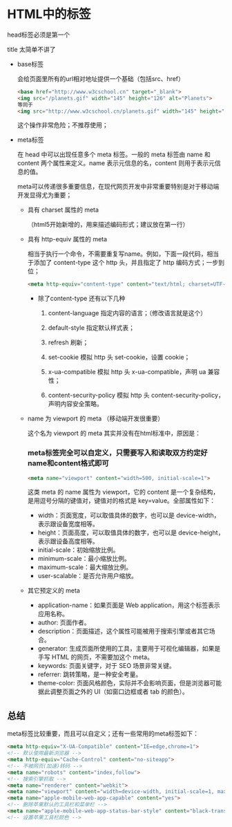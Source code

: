# HTML中的标签

head标签必须是第一个

title 太简单不讲了

- base标签

  会给页面里所有的url相对地址提供一个基础（包括src、href）

  ```html
  <base href="http://www.w3cschool.cn" target="_blank">
  <img src="/planets.gif" width="145" height="126" alt="Planets">
  等同于
  <img src="http://www.w3cschool.cn/planets.gif" width="145" height="126" alt="Planets">
  ```

  这个操作非常危险；不推荐使用；

- meta标签

  在 head 中可以出现任意多个 meta 标签。一般的 meta 标签由 name 和 content 两个属性来定义。name 表示元信息的名，content 则用于表示元信息的值。

  meta可以传递很多重要信息，在现代网页开发中非常重要特别是对于移动端开发显得尤为重要；

  - 具有 charset 属性的 meta

    （html5开始新增的，用来描述编码形式；建议放在第一行）<meta charset="UTF-8" >

  - 具有 http-equiv 属性的 meta

    相当于执行一个命令，不需要重复写name。例如，下面一段代码，相当于添加了 content-type 这个 http 头，并且指定了 http 编码方式；一步到位；

    ```html
    <meta http-equiv="content-type" content="text/html; charset=UTF-8">
    ```

    - 除了content-type 还有以下几种

      1. content-language 指定内容的语言；（修改语言就是这个）

      2. default-style 指定默认样式表；

      3. refresh 刷新；

      4. set-cookie 模拟 http 头 set-cookie，设置 cookie；

      5. x-ua-compatible 模拟 http 头 x-ua-compatible，声明 ua 兼容性；

      6. content-security-policy 模拟 http 头 content-security-policy，声明内容安全策略。

  - name 为 viewport 的 meta （移动端开发很重要）

    这个名为 viewport 的 meta 其实并没有在html标准中，原因是：

    ### meta标签完全可以自定义，只需要写入和读取双方约定好name和content格式即可

    ```html
    <meta name="viewport" content="width=500, initial-scale=1">
    ```

    这类 meta 的 name 属性为 viewport，它的 content 是一个复杂结构，是用逗号分隔的键值对，键值对的格式是 key=value。全部属性如下：

    - width：页面宽度，可以取值具体的数字，也可以是 device-width，表示跟设备宽度相等。
    - height：页面高度，可以取值具体的数字，也可以是 device-height，表示跟设备高度相等。
    - initial-scale：初始缩放比例。
    - minimum-scale：最小缩放比例。
    - maximum-scale：最大缩放比例。
    - user-scalable：是否允许用户缩放。

  - 其它预定义的 meta

    - application-name：如果页面是 Web application，用这个标签表示应用名称。
    - author: 页面作者。
    - description：页面描述，这个属性可能被用于搜索引擎或者其它场合。
    - generator: 生成页面所使用的工具，主要用于可视化编辑器，如果是手写 HTML 的网页，不需要加这个 meta。
    - keywords: 页面关键字，对于 SEO 场景非常关键。
    - referrer: 跳转策略，是一种安全考量。
    - theme-color: 页面风格颜色，实际并不会影响页面，但是浏览器可能据此调整页面之外的 UI（如窗口边框或者 tab 的颜色）。

    

## 总结

meta标签比较重要，而且可以自定义；还有一些常用的meta标签如下：

```html
<meta http-equiv="X-UA-Compatible" content="IE=edge,chrome=1">
<!-- 默认使用最新浏览器 -->
<meta http-equiv="Cache-Control" content="no-siteapp">
<!-- 不被网页(加速)转码 -->
<meta name="robots" content="index,follow">
<!-- 搜索引擎抓取 -->
<meta name="renderer" content="webkit">
<meta name="viewport" content="width=device-width, initial-scale=1, maximum-scale=1, minimum-scale=1, user-scalable=no, minimal-ui">
<meta name="apple-mobile-web-app-capable" content="yes">
<!-- 删除苹果默认的工具栏和菜单栏 -->
<meta name="apple-mobile-web-app-status-bar-style" content="black-translucent">
<!-- 设置苹果工具栏颜色 -->
```

